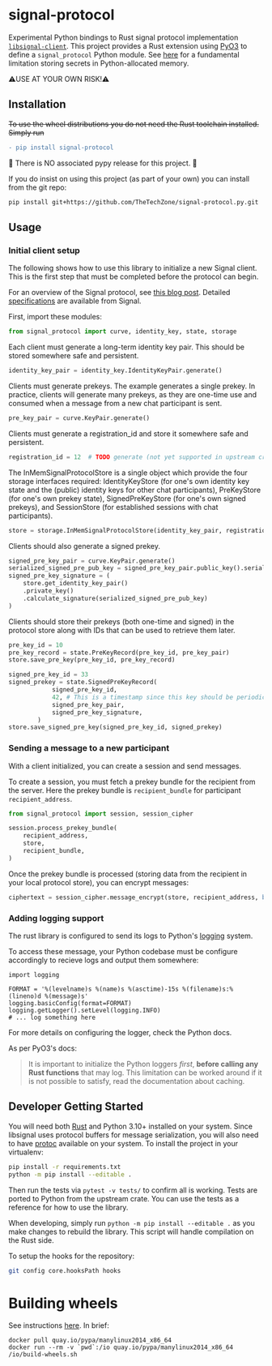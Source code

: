 # signal-protocol

Experimental Python bindings to Rust signal protocol implementation [`libsignal-client`](https://github.com/signalapp/libsignal-client).
This project provides a Rust extension using [PyO3](https://pyo3.rs/) to define a `signal_protocol` Python module.
See [here](https://cryptography.io/en/latest/limitations.html) for a fundamental limitation storing secrets in Python-allocated memory.

⚠️USE AT YOUR OWN RISK!⚠️

## Installation

~~To use the wheel distributions you do not need the Rust toolchain installed.~~
~~Simply run~~

```diff
- pip install signal-protocol
```

🚧 There is NO associated pypy release for this project. 🚧

If you do insist on using this project (as part of your own) you can install from the git repo:

```sh
pip install git+https://github.com/TheTechZone/signal-protocol.py.git
```


## Usage

### Initial client setup

The following shows how to use this library to initialize a new Signal client.
This is the first step that must be completed before the protocol can begin.

For an overview of the Signal protocol, see [this blog post](https://www.redshiftzero.com/signal-protocol/).
Detailed [specifications](https://signal.org/docs/) are available from Signal.

First, import these modules:

```py
from signal_protocol import curve, identity_key, state, storage
```

Each client must generate a long-term identity key pair.
This should be stored somewhere safe and persistent.

```py
identity_key_pair = identity_key.IdentityKeyPair.generate()
```

Clients must generate prekeys.
The example generates a single prekey.
In practice, clients will generate many prekeys, as they are one-time use and consumed when a message from a new chat participant is sent.

```py
pre_key_pair = curve.KeyPair.generate()
```

Clients must generate a registration_id and store it somewhere safe and persistent.

```py
registration_id = 12  # TODO generate (not yet supported in upstream crate)
```

The InMemSignalProtocolStore is a single object which provide the four storage interfaces required:
IdentityKeyStore (for one's own identity key state and the (public) identity keys for other chat participants),
PreKeyStore (for one's own prekey state),
SignedPreKeyStore (for one's own signed prekeys),
and SessionStore (for established sessions with chat participants).

```py
store = storage.InMemSignalProtocolStore(identity_key_pair, registration_id)
```

Clients should also generate a signed prekey.

```py
signed_pre_key_pair = curve.KeyPair.generate()
serialized_signed_pre_pub_key = signed_pre_key_pair.public_key().serialize()
signed_pre_key_signature = (
    store.get_identity_key_pair()
    .private_key()
    .calculate_signature(serialized_signed_pre_pub_key)
)
```

Clients should store their prekeys (both one-time and signed) in the protocol store
along with IDs that can be used to retrieve them later.

```py
pre_key_id = 10
pre_key_record = state.PreKeyRecord(pre_key_id, pre_key_pair)
store.save_pre_key(pre_key_id, pre_key_record)

signed_pre_key_id = 33
signed_prekey = state.SignedPreKeyRecord(
            signed_pre_key_id,
            42, # This is a timestamp since this key should be periodically rotated
            signed_pre_key_pair,
            signed_pre_key_signature,
        )
store.save_signed_pre_key(signed_pre_key_id, signed_prekey)
```

### Sending a message to a new participant

With a client initialized, you can create a session and send messages.

To create a session, you must fetch a prekey bundle for the recipient from the server.
Here the prekey bundle is `recipient_bundle` for participant `recipient_address`.

```py
from signal_protocol import session, session_cipher

session.process_prekey_bundle(
    recipient_address,
    store,
    recipient_bundle,
)
```

Once the prekey bundle is processed (storing data from the recipient in your local
protocol store), you can encrypt messages:

```py
ciphertext = session_cipher.message_encrypt(store, recipient_address, b"hello")
```

### Adding logging support
The rust library is configured to send its logs to Python's [logging](https://docs.python.org/3/library/logging.html) system.

To access these message, your Python codebase must be configure accordingly to recieve logs and output them somewhere:
```py3
import logging

FORMAT = '%(levelname)s %(name)s %(asctime)-15s %(filename)s:%(lineno)d %(message)s'
logging.basicConfig(format=FORMAT)
logging.getLogger().setLevel(logging.INFO)
# ... log something here
```
For more details on configuring the logger, check the Python docs.

As per PyO3's docs:
> It is important to initialize the Python loggers *first*, **before calling any Rust functions** that may log. This limitation can be worked around if it is not possible to satisfy, read the documentation about caching.

## Developer Getting Started

You will need both [Rust](https://rustup.rs/) and Python 3.10+ installed on your system. Since libsignal uses protocol buffers for message serialization, you will also need to have [protoc](https://grpc.io/docs/protoc-installation/) available on your system.
To install the project in your virtualenv:

```sh
pip install -r requirements.txt
python -m pip install --editable .
```
Then run the tests via `pytest -v tests/` to confirm all is working.
Tests are ported to Python from the upstream crate.
You can use the tests as a reference for how to use the library.

When developing, simply run `python -m pip install --editable .` as you make changes to rebuild the library.
This script will handle compilation on the Rust side.

To setup the hooks for the repository:
```bash
git config core.hooksPath hooks
```

# Building wheels

See instructions [here](https://github.com/PyO3/setuptools-rust#binary-wheels-on-linux). In brief:

```
docker pull quay.io/pypa/manylinux2014_x86_64
docker run --rm -v `pwd`:/io quay.io/pypa/manylinux2014_x86_64 /io/build-wheels.sh
```
